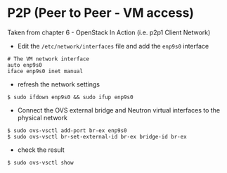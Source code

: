 # P2P (Peer to Peer - VM access)

Taken from chapter 6 - OpenStack In Action (i.e. p2p1 Client Network)

* Edit the `/etc/network/interfaces` file and add the `enp9s0` interface

```
# The VM network interface
auto enp9s0
iface enp9s0 inet manual
```

* refresh the network settings

```
$ sudo ifdown enp9s0 && sudo ifup enp9s0
```

* Connect the OVS external bridge and Neutron virtual interfaces to the physical network

```
$ sudo ovs-vsctl add-port br-ex enp9s0
$ sudo ovs-vsctl br-set-external-id br-ex bridge-id br-ex 
```

* check the result

```
$ sudo ovs-vsctl show
```

